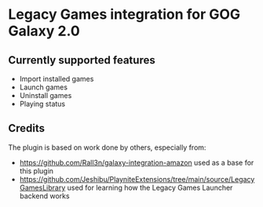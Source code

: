 # **Legacy Games integration for GOG Galaxy 2.0**


## Currently supported features
- Import installed games
- Launch games
- Uninstall games
- Playing status

## Credits
The plugin is based on work done by others, especially from:
- https://github.com/Rall3n/galaxy-integration-amazon used as a base for this plugin
- https://github.com/Jeshibu/PlayniteExtensions/tree/main/source/LegacyGamesLibrary used for learning how the Legacy Games Launcher backend works